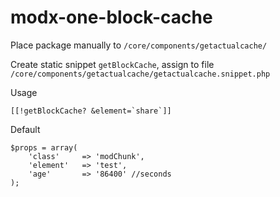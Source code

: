 # modx-one-block-cache

Place package manually to ``/core/components/getactualcache/``

Create static snippet ``getBlockCache``, assign to file ``/core/components/getactualcache/getactualcache.snippet.php``

Usage
```
[[!getBlockCache? &element=`share`]]
```

Default
```
$props = array(
	'class'		=> 'modChunk',
	'element'	=> 'test',
	'age'		=> '86400' //seconds
);
```